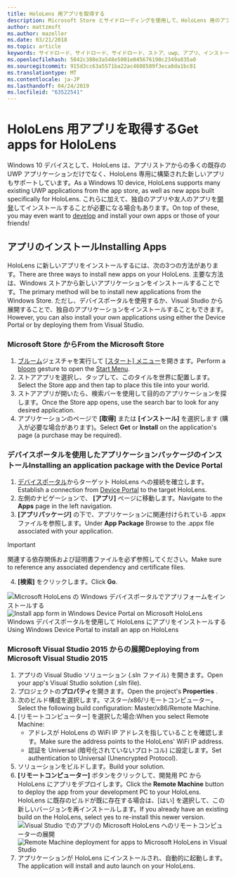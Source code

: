 ```yaml
---
title: HoloLens 用アプリを取得する
description: Microsoft Store とサイドローディングを使用して、HoloLens 用のアプリをインストールする方法について説明します。
author: mattzmsft
ms.author: mazeller
ms.date: 03/21/2018
ms.topic: article
keywords: サイドロード、サイドロード、サイドロード、ストア、uwp、アプリ、インストール
ms.openlocfilehash: 5042c380e3a548e5001e045676190c2349a835a0
ms.sourcegitcommit: 915d3cc63a5571ba22ac4608589f3eca8da1bc81
ms.translationtype: MT
ms.contentlocale: ja-JP
ms.lasthandoff: 04/24/2019
ms.locfileid: "63522541"
---
```

# <a name="get-apps-for-hololens"></a><span data-ttu-id="d6d16-104">HoloLens 用アプリを取得する</span><span class="sxs-lookup"><span data-stu-id="d6d16-104">Get apps for HoloLens</span></span>

<span data-ttu-id="d6d16-105">Windows 10 デバイスとして、HoloLens は、アプリストアからの多くの既存の UWP アプリケーションだけでなく、HoloLens 専用に構築された新しいアプリもサポートしています。</span><span class="sxs-lookup"><span data-stu-id="d6d16-105">As a Windows 10 device, HoloLens supports many existing UWP applications from the app store, as well as new apps built specifically for HoloLens.</span></span> <span data-ttu-id="d6d16-106">これらに加えて、独自のアプリや友人のアプリを[開発](development-overview.md)してインストールすることが必要になる場合もあります。</span><span class="sxs-lookup"><span data-stu-id="d6d16-106">On top of these, you may even want to [develop](development-overview.md) and install your own apps or those of your friends!</span></span>

## <a name="installing-apps"></a><span data-ttu-id="d6d16-107">アプリのインストール</span><span class="sxs-lookup"><span data-stu-id="d6d16-107">Installing Apps</span></span>

<span data-ttu-id="d6d16-108">HoloLens に新しいアプリをインストールするには、次の3つの方法があります。</span><span class="sxs-lookup"><span data-stu-id="d6d16-108">There are three ways to install new apps on your HoloLens.</span></span> <span data-ttu-id="d6d16-109">主要な方法は、Windows ストアから新しいアプリケーションをインストールすることです。</span><span class="sxs-lookup"><span data-stu-id="d6d16-109">The primary method will be to install new applications from the Windows Store.</span></span> <span data-ttu-id="d6d16-110">ただし、デバイスポータルを使用するか、Visual Studio から展開することで、独自のアプリケーションをインストールすることもできます。</span><span class="sxs-lookup"><span data-stu-id="d6d16-110">However, you can also install your own applications using either the Device Portal or by deploying them from Visual Studio.</span></span>

### <a name="from-the-microsoft-store"></a><span data-ttu-id="d6d16-111">Microsoft Store から</span><span class="sxs-lookup"><span data-stu-id="d6d16-111">From the Microsoft Store</span></span>
1. <span data-ttu-id="d6d16-112">[ブルーム](gestures.md#bloom)ジェスチャを実行して [[スタート] メニュー](navigating-the-windows-mixed-reality-home.md#start-menu)を開きます。</span><span class="sxs-lookup"><span data-stu-id="d6d16-112">Perform a [bloom](gestures.md#bloom) gesture to open the [Start Menu](navigating-the-windows-mixed-reality-home.md#start-menu).</span></span>
2. <span data-ttu-id="d6d16-113">ストアアプリを選択し、タップして、このタイルを世界に配置します。</span><span class="sxs-lookup"><span data-stu-id="d6d16-113">Select the Store app and then tap to place this tile into your world.</span></span>
3. <span data-ttu-id="d6d16-114">ストアアプリが開いたら、検索バーを使用して目的のアプリケーションを探します。</span><span class="sxs-lookup"><span data-stu-id="d6d16-114">Once the Store app opens, use the search bar to look for any desired application.</span></span>
4. <span data-ttu-id="d6d16-115">アプリケーションのページで **[取得]** または **[インストール]** を選択します (購入が必要な場合があります)。</span><span class="sxs-lookup"><span data-stu-id="d6d16-115">Select **Get** or **Install** on the application's page (a purchase may be required).</span></span>

### <a name="installing-an-application-package-with-the-device-portal"></a><span data-ttu-id="d6d16-116">デバイスポータルを使用したアプリケーションパッケージのインストール</span><span class="sxs-lookup"><span data-stu-id="d6d16-116">Installing an application package with the Device Portal</span></span>
1. <span data-ttu-id="d6d16-117">[デバイスポータル](using-the-windows-device-portal.md)からターゲット HoloLens への接続を確立します。</span><span class="sxs-lookup"><span data-stu-id="d6d16-117">Establish a connection from [Device Portal](using-the-windows-device-portal.md) to the target HoloLens.</span></span>
2. <span data-ttu-id="d6d16-118">左側のナビゲーションで、 **[アプリ]** ページに移動します。</span><span class="sxs-lookup"><span data-stu-id="d6d16-118">Navigate to the **Apps** page in the left navigation.</span></span>
3. <span data-ttu-id="d6d16-119">**[アプリパッケージ]** の下で、アプリケーションに関連付けられている .appx ファイルを参照します。</span><span class="sxs-lookup"><span data-stu-id="d6d16-119">Under **App Package** Browse to the .appx file associated with your application.</span></span>
  >[!IMPORTANT]
  ><span data-ttu-id="d6d16-120">関連する依存関係および証明書ファイルを必ず参照してください。</span><span class="sxs-lookup"><span data-stu-id="d6d16-120">Make sure to reference any associated dependency and certificate files.</span></span>

4. <span data-ttu-id="d6d16-121">**[検索]** をクリックします。</span><span class="sxs-lookup"><span data-stu-id="d6d16-121">Click **Go**.</span></span>

<span data-ttu-id="d6d16-122">![Microsoft HoloLens の Windows デバイスポータルでアプリフォームをインストールする](images/deviceportal-appmanager.jpg)</span><span class="sxs-lookup"><span data-stu-id="d6d16-122">![Install app form in Windows Device Portal on Microsoft HoloLens](images/deviceportal-appmanager.jpg)</span></span><br>
<span data-ttu-id="d6d16-123">Windows デバイスポータルを使用して HoloLens にアプリをインストールする</span><span class="sxs-lookup"><span data-stu-id="d6d16-123">Using Windows Device Portal to install an app on HoloLens</span></span>

### <a name="deploying-from-microsoft-visual-studio-2015"></a><span data-ttu-id="d6d16-124">Microsoft Visual Studio 2015 からの展開</span><span class="sxs-lookup"><span data-stu-id="d6d16-124">Deploying from Microsoft Visual Studio 2015</span></span>
1. <span data-ttu-id="d6d16-125">アプリの Visual Studio ソリューション (.sln ファイル) を開きます。</span><span class="sxs-lookup"><span data-stu-id="d6d16-125">Open your app's Visual Studio solution (.sln file).</span></span>
2. <span data-ttu-id="d6d16-126">プロジェクトの**プロパティ**を開きます。</span><span class="sxs-lookup"><span data-stu-id="d6d16-126">Open the project's **Properties** .</span></span>
3. <span data-ttu-id="d6d16-127">次のビルド構成を選択します。マスター/x86/リモートコンピューター。</span><span class="sxs-lookup"><span data-stu-id="d6d16-127">Select the following build configuration: Master/x86/Remote Machine.</span></span>
4. <span data-ttu-id="d6d16-128">[リモートコンピューター] を選択した場合:</span><span class="sxs-lookup"><span data-stu-id="d6d16-128">When you select Remote Machine:</span></span>
   * <span data-ttu-id="d6d16-129">アドレスが HoloLens の WiFi IP アドレスを指していることを確認します。</span><span class="sxs-lookup"><span data-stu-id="d6d16-129">Make sure the address points to the HoloLens' WiFi IP address.</span></span>
   * <span data-ttu-id="d6d16-130">認証を Universal (暗号化されていないプロトコル) に設定します。</span><span class="sxs-lookup"><span data-stu-id="d6d16-130">Set authentication to Universal (Unencrypted Protocol).</span></span>
5. <span data-ttu-id="d6d16-131">ソリューションをビルドします。</span><span class="sxs-lookup"><span data-stu-id="d6d16-131">Build your solution.</span></span>
6. <span data-ttu-id="d6d16-132">**[リモートコンピューター]** ボタンをクリックして、開発用 PC から HoloLens にアプリをデプロイします。</span><span class="sxs-lookup"><span data-stu-id="d6d16-132">Click the **Remote Machine** button to deploy the app from your development PC to your HoloLens.</span></span> <span data-ttu-id="d6d16-133">HoloLens に既存のビルドが既に存在する場合は、[はい] を選択して、この新しいバージョンを再インストールします。</span><span class="sxs-lookup"><span data-stu-id="d6d16-133">If you already have an existing build on the HoloLens, select yes to re-install this newer version.</span></span><br>
  <span data-ttu-id="d6d16-134">![Visual Studio でのアプリの Microsoft HoloLens へのリモートコンピューターの展開](images/vs2015-remotedeployment.jpg)</span><span class="sxs-lookup"><span data-stu-id="d6d16-134">![Remote Machine deployment for apps to Microsoft HoloLens in Visual Studio](images/vs2015-remotedeployment.jpg)</span></span><br>
7. <span data-ttu-id="d6d16-135">アプリケーションが HoloLens にインストールされ、自動的に起動します。</span><span class="sxs-lookup"><span data-stu-id="d6d16-135">The application will install and auto launch on your HoloLens.</span></span>
